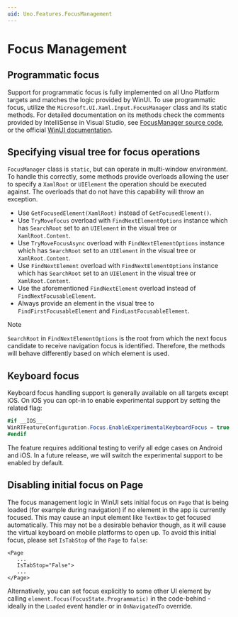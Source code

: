 ```yaml
---
uid: Uno.Features.FocusManagement
---
```


# Focus Management

## Programmatic focus

Support for programmatic focus is fully implemented on all Uno Platform targets and matches the logic provided by WinUI. To use programmatic focus, utilize the `Microsoft.UI.Xaml.Input.FocusManager` class and its static methods. For detailed documentation on its methods check the comments provided by IntelliSense in Visual Studio, see [FocusManager source code](https://github.com/unoplatform/uno/blob/master/src/Uno.UI/UI/Xaml/Input/FocusManager.cs), or the official [WinUI documentation](https://learn.microsoft.com/windows/windows-app-sdk/api/winrt/microsoft.ui.xaml.input.focusmanager).

## Specifying visual tree for focus operations

`FocusManager` class is `static`, but can operate in multi-window environment. To handle this correctly, some methods provide overloads allowing the user to specify a `XamlRoot` or `UIElement` the operation should be executed against. The overloads that do not have this capability will throw an exception.

- Use `GetFocusedElement(XamlRoot)` instead of `GetFocusedElement()`.
- Use `TryMoveFocus` overload with `FindNextElementOptions` instance which has `SearchRoot` set to an `UIElement` in the visual tree or `XamlRoot.Content`.
- Use `TryMoveFocusAsync` overload with `FindNextElementOptions` instance which has `SearchRoot` set to an `UIElement` in the visual tree or `XamlRoot.Content`.
- Use `FindNextElement` overload with `FindNextElementOptions` instance which has `SearchRoot` set to an `UIElement` in the visual tree or `XamlRoot.Content`.
- Use the aforementioned `FindNextElement` overload instead of `FindNextFocusableElement`.
- Always provide an element in the visual tree to `FindFirstFocusableElement` and `FindLastFocusableElement`.

> [!NOTE]
> `SearchRoot` in `FindNextElementOptions` is the root from which the next focus candidate to receive navigation focus is identified. Therefore, the methods will behave differently based on which element is used.

## Keyboard focus

Keyboard focus handling support is generally available on all targets except iOS. On iOS you can opt-in to enable experimental support by setting the related flag:

```csharp
#if __IOS__
WinRTFeatureConfiguration.Focus.EnableExperimentalKeyboardFocus = true;
#endif
```

The feature requires additional testing to verify all edge cases on Android and iOS. In a future release, we will switch the experimental support to be enabled by default.

## Disabling initial focus on Page

The focus management logic in WinUI sets initial focus on `Page` that is being loaded (for example during navigation) if no element in the app is currently focused. This may cause an input element like `TextBox` to get focused automatically. This may not be a desirable behavior though, as it will cause the virtual keyboard on mobile platforms to open up. To avoid this initial focus, please set `IsTabStop` of the `Page` to `false`:

```xaml
<Page
   ...
   IsTabStop="False">
   ...
</Page>
```

Alternatively, you can set focus explicitly to some other UI element by calling `element.Focus(FocusState.Programmatic)` in the code-behind - ideally in the `Loaded` event handler or in `OnNavigatedTo` override.
